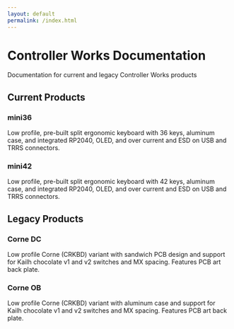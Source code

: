 ```yaml
---
layout: default
permalink: /index.html
---
```

# Controller Works Documentation
Documentation for current and legacy Controller Works products
## Current Products
### mini36
Low profile, pre-built split ergonomic keyboard with 36 keys, aluminum case, and integrated RP2040, OLED, and over current and ESD on USB and TRRS connectors.
### mini42
Low profile, pre-built split ergonomic keyboard with 42 keys, aluminum case, and integrated RP2040, OLED, and over current and ESD on USB and TRRS connectors.
## Legacy Products

### Corne DC
Low profile Corne (CRKBD) variant with sandwich PCB design and support for Kailh chocolate v1 and v2 switches and MX spacing. Features PCB art back plate.
### Corne OB
Low profile Corne (CRKBD) variant with aluminum case and support for Kailh chocolate v1 and v2 switches and MX spacing. Features PCB art back plate.
